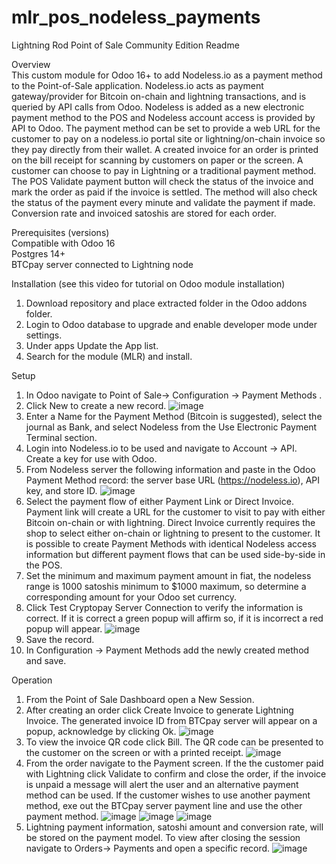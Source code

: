 # mlr_pos_nodeless_payments

Lightning Rod Point of Sale Community Edition Readme

Overview
<br>This custom module for Odoo 16+ to add Nodeless.io as a payment method to the Point-of-Sale application. Nodeless.io acts as payment gateway/provider for Bitcoin on-chain and lightning transactions, and is queried by API calls from Odoo. Nodeless is added as a new electronic payment method to the POS and Nodeless account access is provided by API to Odoo. The payment method can be set to provide a web URL for the customer to pay on a nodeless.io portal site or lightning/on-chain invoice so they pay directly from their wallet. A created invoice for an order is printed on the bill receipt for scanning by customers on paper or the screen. A customer can choose to pay in Lightning or a traditional payment method. The POS Validate payment button will check the status of the invoice and mark the order as paid if the invoice is settled. The method will also check the status of the payment every minute and validate the payment if made. Conversion rate and invoiced satoshis are stored for each order.

Prerequisites (versions)
<br>Compatible with Odoo 16
<br>Postgres 14+
<br>BTCpay server connected to Lightning node

Installation (see this video for tutorial on Odoo module installation)
1. Download repository and place extracted folder in the Odoo addons folder.
2. Login to Odoo database to upgrade and enable developer mode under settings.
3. Under apps Update the App list.
4. Search for the module (MLR) and install.

Setup

1. In Odoo navigate to Point of Sale-> Configuration -> Payment Methods .
2. Click New to create a new record.
![image](https://github.com/ERP-FTW/mlr_pos_nodeless_payments/assets/124227412/8a2f8d72-9720-4b3b-afa0-a2674bae43f5)
4. Enter a Name for the Payment Method (Bitcoin is suggested), select the journal as Bank, and select Nodeless from the Use Electronic Payment Terminal section.
5. Login into Nodeless.io to be used and navigate to Account -> API. Create a key for use with Odoo.
6. From Nodeless server the following information and paste in the Odoo Payment Method record: the server base URL (https://nodeless.io), API key, and store ID.
![image](https://github.com/ERP-FTW/mlr_pos_nodeless_payments/assets/124227412/9c24bbdb-3713-4268-8412-5692167b7188)
7. Select the payment flow of either Payment Link or Direct Invoice. Payment link will create a URL for the customer to visit to pay with either Bitcoin on-chain or with lightning. Direct Invoice currently requires the shop to select either on-chain or lightning to present to the customer. It is possible to create Payment Methods with identical Nodeless access information but different payment flows that can be used side-by-side in the POS.
8. Set the minimum and maximum payment amount in fiat, the nodeless range is 1000 satoshis minimum to $1000 maximum, so determine a corresponding amount for your Odoo set currency.
9. Click Test Cryptopay Server Connection to verify the information is correct. If it is correct a green popup will affirm so, if it is incorrect a red popup will appear.
   ![image](https://github.com/ERP-FTW/mlr_pos_nodeless_payments/assets/124227412/6f7d9c78-cfe9-4096-83d1-dcbc53e76867)
10. Save the record.
11. In Configuration -> Payment Methods add the newly created method and save.

Operation
1. From the Point of Sale Dashboard open a New Session.
2. After creating an order click Create Invoice to generate Lightning Invoice. The generated invoice ID from BTCpay server will appear on a popup, acknowledge by clicking Ok.
   ![image](https://github.com/ERP-FTW/mlr_pos_community/assets/124227412/a32262b0-6f72-49bd-bfc4-922983516567)
4. To view the invoice QR code click Bill. The QR code can be presented to the customer on the screen or with a printed receipt.
   ![image](https://github.com/ERP-FTW/mlr_pos_community/assets/124227412/e7030bfb-83f3-4b73-96b1-f2bab5a2d4e0)
6. From the order navigate to the Payment screen. If the the customer paid with Lightning click Validate to confirm and close the order, if the invoice is unpaid a message will alert the user and an alternative payment method can be used. If the customer wishes to use another payment method, exe out the BTCpay server payment line and use the other payment method.
   ![image](https://github.com/ERP-FTW/mlr_pos_community/assets/124227412/f81ed8f2-2186-4ef8-a023-55b3c336a142)
   ![image](https://github.com/ERP-FTW/mlr_pos_community/assets/124227412/cfc6dc9f-a824-4ceb-9828-247a97b17ce6)
   ![image](https://github.com/ERP-FTW/mlr_pos_community/assets/124227412/ade11951-04ca-477c-b5df-aed39ce8350d)
8. Lightning payment information, satoshi amount and conversion rate, will be stored on the payment model. To view after closing the session navigate to Orders-> Payments and open a specific record.
![image](https://github.com/ERP-FTW/mlr_pos_community/assets/124227412/90fef5a4-d74d-48c1-9a09-9f6e8d266fa1)

